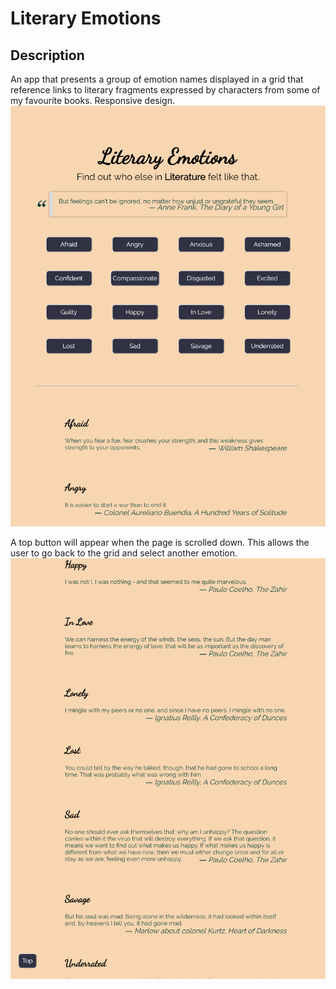 # Literary Emotions
## Description
An app that presents a group of emotion names displayed in a grid that reference links to literary fragments expressed by characters from some of my favourite books. Responsive design.
![literary-emotions-page](literaryEmotions.png)

A top button will appear when the page is scrolled down. This allows the user to go back to the grid and select another emotion.
![literary-emotions-scroll-top-button](literaryEmotionsTopBtn.png)
